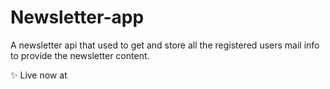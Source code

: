 # Newsletter-app

A newsletter api that used to get and store all the registered users mail info to provide the newsletter content.

✨ Live now at 
